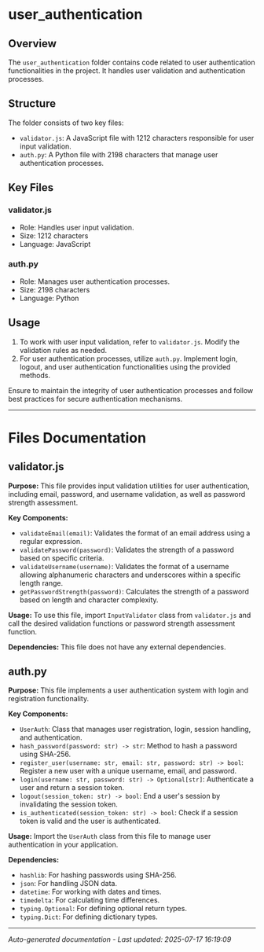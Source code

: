 # user_authentication

## Overview
The `user_authentication` folder contains code related to user authentication functionalities in the project. It handles user validation and authentication processes.

## Structure
The folder consists of two key files:
- `validator.js`: A JavaScript file with 1212 characters responsible for user input validation.
- `auth.py`: A Python file with 2198 characters that manage user authentication processes.

## Key Files
### validator.js
- Role: Handles user input validation.
- Size: 1212 characters
- Language: JavaScript

### auth.py
- Role: Manages user authentication processes.
- Size: 2198 characters
- Language: Python

## Usage
1. To work with user input validation, refer to `validator.js`. Modify the validation rules as needed.
2. For user authentication processes, utilize `auth.py`. Implement login, logout, and user authentication functionalities using the provided methods.

Ensure to maintain the integrity of user authentication processes and follow best practices for secure authentication mechanisms.

---

# Files Documentation

## validator.js

**Purpose:** This file provides input validation utilities for user authentication, including email, password, and username validation, as well as password strength assessment.

**Key Components:**
- `validateEmail(email)`: Validates the format of an email address using a regular expression.
- `validatePassword(password)`: Validates the strength of a password based on specific criteria.
- `validateUsername(username)`: Validates the format of a username allowing alphanumeric characters and underscores within a specific length range.
- `getPasswordStrength(password)`: Calculates the strength of a password based on length and character complexity.

**Usage:** To use this file, import `InputValidator` class from `validator.js` and call the desired validation functions or password strength assessment function.

**Dependencies:** This file does not have any external dependencies.

## auth.py

**Purpose:** This file implements a user authentication system with login and registration functionality.

**Key Components:**
- `UserAuth`: Class that manages user registration, login, session handling, and authentication.
- `hash_password(password: str) -> str`: Method to hash a password using SHA-256.
- `register_user(username: str, email: str, password: str) -> bool`: Register a new user with a unique username, email, and password.
- `login(username: str, password: str) -> Optional[str]`: Authenticate a user and return a session token.
- `logout(session_token: str) -> bool`: End a user's session by invalidating the session token.
- `is_authenticated(session_token: str) -> bool`: Check if a session token is valid and the user is authenticated.

**Usage:** Import the `UserAuth` class from this file to manage user authentication in your application.

**Dependencies:**
- `hashlib`: For hashing passwords using SHA-256.
- `json`: For handling JSON data.
- `datetime`: For working with dates and times.
- `timedelta`: For calculating time differences.
- `typing.Optional`: For defining optional return types.
- `typing.Dict`: For defining dictionary types.

---
*Auto-generated documentation - Last updated: 2025-07-17 16:19:09*
